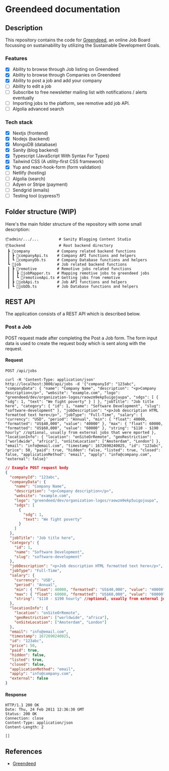 # Greendeed documentation

## Description

This repository contains the code for [Greendeed](https://greendeed.io/), an online Job Board focussing on sustainability by utilizing the Sustainable Development Goals.

### Features

- [x] Ability to browse through Job listing on Greendeed
- [x] Ability to browse through Companies on Greendeed
- [x] Ability to post a job and add your company
- [ ] Ability to edit a job
- [ ] Subscribe to free newsletter mailing list with notifications / alerts eventually
- [ ] Importing jobs to the platform, see remotive add job API.
- [ ] Algolia advanced search

### Tech stack

- [x] Nextjs (frontend)
- [x] Nodejs (backend)
- [x] MongoDB (database)
- [x] Sanity (blog backend)
- [x] Typescript (JavaScript With Syntax For Types)
- [x] Tailwind CSS (A utility-first CSS framework)
- [x] Yup and react-hook-form (form validation)
- [ ] Netlify (hosting)
- [ ] Algolia (search)
- [ ] Adyen or Stripe (payment)
- [ ] Sendgrid (emails)
- [ ] Testing tool (cypress?)

## Folder structure (WIP)

Here's the main folder structure of the repository with some small description:

```
📦admin/.../...         # Sanity Blogging Content Studio
📦backend               # Root backend directory
 ┣ 📂company            # Company related backend functions
 ┃ ┣ 📜companyApi.ts    # Company API functions and helpers
 ┃ ┗ 📜companyDb.ts     # Company Database functions and helpers
 ┗ 📂job                # Job related backend functions
 ┃ ┣ 📂remotive         # Remotive jobs related functions
 ┃ ┃ ┣ 📜jobMapper.ts   # Mapping remotive jobs to greendeed jobs
 ┃ ┃ ┗ 📜remotiveApi.ts # Getting jobs from remotive
 ┃ ┣ 📜jobApi.ts        # Job API functions and helpers
 ┃ ┗ 📜jobDb.ts         # Job Database functions and helpers
```

## REST API

The application consists of a REST API which is described below.

### Post a Job

POST request made after completing the Post a Job form. The form input data is used to create the request body which is sent along with the request.

#### Request

`POST /api/jobs`

    curl -H 'Content-Type: application/json' http://localhost:3000/api/jobs -d '{"companyId": "123abc", "companyData": { "name": "Company Name", "description": "<p>Company description</p>", "website": "example.com", "logo": "greendeed/dev/organization-logos/raowzm9ekp5uigojuupa", "sdgs": [ { "sdg": 1, "text": "We fight poverty" } ] }, "jobTitle": "Job title here", "category": { "id": 1, "name": "Software Development", "slug": "software-development" }, "jobDescription": "<p>Job description HTML formatted text here</p>", "jobType": "Full-Time", "salary": { "currency": "USD", "period": "Annual", "min": { "float": 40000, "formatted": "US$40,000", "value": "40000" }, "max": { "float": 60000, "formatted": "US$60,000", "value": "60000" }, "string": "$110 - $190 hourly" //optional, usually from external jobs that were mported }, "locationInfo": { "location": "onSiteOrRemote", "geoRestriction": ["worldwide", "africa"], "onSiteLocation": ["Amsterdam", "London"] }, "email": "info@email.com", "timestamp": 1672690240025, "id": "123abc", "price": 50, "paid": true, "hidden": false, "listed": true, "closed": false, "applicationMethod": "email", "apply": "info@company.com", "external": false}'

```json
// Example POST request body
{
  "companyId": "123abc",
  "companyData": {
    "name": "Company Name",
    "description": "<p>Company description</p>",
    "website": "example.com",
    "logo": "greendeed/dev/organization-logos/raowzm9ekp5uigojuupa",
    "sdgs": [
      {
        "sdg": 1,
        "text": "We fight poverty"
      }
    ]
  },
  "jobTitle": "Job title here",
  "category": {
    "id": 1,
    "name": "Software Development",
    "slug": "software-development"
  },
  "jobDescription": "<p>Job description HTML formatted text here</p>",
  "jobType": "Full-Time",
  "salary": {
    "currency": "USD",
    "period": "Annual",
    "min": { "float": 40000, "formatted": "US$40,000", "value": "40000" },
    "max": { "float": 60000, "formatted": "US$60,000", "value": "60000" },
    "string": "$110 - $190 hourly" //optional, usually from external jobs that were mported
  },
  "locationInfo": {
    "location": "onSiteOrRemote",
    "geoRestriction": ["worldwide", "africa"],
    "onSiteLocation": ["Amsterdam", "London"]
  },
  "email": "info@email.com",
  "timestamp": 1672690240025,
  "id": "123abc",
  "price": 50,
  "paid": true,
  "hidden": false,
  "listed": true,
  "closed": false,
  "applicationMethod": "email",
  "apply": "info@company.com",
  "external": false
}
```

#### Response

    HTTP/1.1 200 OK
    Date: Thu, 24 Feb 2011 12:36:30 GMT
    Status: 200 OK
    Connection: close
    Content-Type: application/json
    Content-Length: 2

    []

## References

- [Greendeed](http://greendeed.io/)
